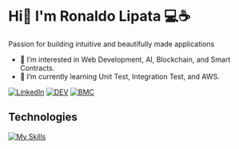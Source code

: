 # Hi👋 I'm Ronaldo Lipata 💻☕

Passion for building intuitive and beautifully made applications

- 👀 I’m interested in Web Development, AI, Blockchain, and Smart Contracts.
- 🌱 I’m currently learning Unit Test, Integration Test, and AWS.

[![LinkedIn](https://img.shields.io/badge/LinkedIn-%230077B5.svg?&style=flat-square&logo=linkedin&logoColor=white)](https://www.linkedin.com/in/ronaldolipata/)  [![DEV](https://img.shields.io/badge/DEV-%23000000.svg?&style=flat-square&logo=dev.to&logoColor=white)](https://dev.to/ronaldolipata)  [![BMC](https://img.shields.io/badge/BuyMeaCoffee-%23FFDD00.svg?&style=flat-square&logo=buy-me-a-coffee&logoColor=black)](https://www.buymeacoffee.com/ronaldolipata)

## Technologies

[![My Skills](https://skillicons.dev/icons?i=html,css,tailwind,bootstrap,sass,js,ts,react,redux,materialui,nodejs,express,mongodb,git,github,gitlab,vite,webpack,jest,postman&theme=light)](https://skillicons.dev)
